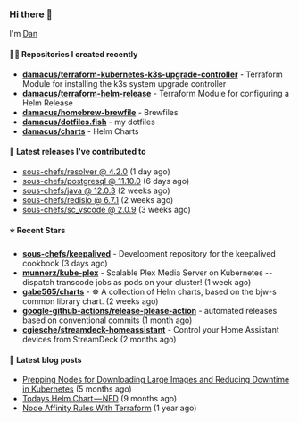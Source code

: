 

### Hi there 👋

I'm [Dan](https://medium.com/@dan.m.webb)

#### 👨‍💻 Repositories I created recently
- **[damacus/terraform-kubernetes-k3s-upgrade-controller](https://github.com/damacus/terraform-kubernetes-k3s-upgrade-controller)** - Terraform Module for installing the k3s system upgrade controller
- **[damacus/terraform-helm-release](https://github.com/damacus/terraform-helm-release)** - Terraform Module for configuring a Helm Release
- **[damacus/homebrew-brewfile](https://github.com/damacus/homebrew-brewfile)** - Brewfiles
- **[damacus/dotfiles.fish](https://github.com/damacus/dotfiles.fish)** - my dotfiles
- **[damacus/charts](https://github.com/damacus/charts)** - Helm Charts

#### 🚀 Latest releases I've contributed to


- [sous-chefs/resolver @ 4.2.0](https://github.com/sous-chefs/resolver/releases/tag/4.2.0) (1 day ago)
- [sous-chefs/postgresql @ 11.10.0](https://github.com/sous-chefs/postgresql/releases/tag/11.10.0) (6 days ago)
- [sous-chefs/java @ 12.0.3](https://github.com/sous-chefs/java/releases/tag/12.0.3) (2 weeks ago)
- [sous-chefs/redisio @ 6.7.1](https://github.com/sous-chefs/redisio/releases/tag/6.7.1) (2 weeks ago)
- [sous-chefs/sc_vscode @ 2.0.9](https://github.com/sous-chefs/sc_vscode/releases/tag/2.0.9) (3 weeks ago)

#### ⭐ Recent Stars


- **[sous-chefs/keepalived](https://github.com/sous-chefs/keepalived)** - Development repository for the keepalived cookbook (3 days ago)
- **[munnerz/kube-plex](https://github.com/munnerz/kube-plex)** - Scalable Plex Media Server on Kubernetes -- dispatch transcode jobs as pods on your cluster! (1 week ago)
- **[gabe565/charts](https://github.com/gabe565/charts)** - ☸️ A collection of Helm charts, based on the bjw-s common library chart. (2 weeks ago)
- **[google-github-actions/release-please-action](https://github.com/google-github-actions/release-please-action)** - automated releases based on conventional commits (1 month ago)
- **[cgiesche/streamdeck-homeassistant](https://github.com/cgiesche/streamdeck-homeassistant)** - Control your Home Assistant devices from StreamDeck (2 months ago)

#### 📄 Latest blog posts
- [Prepping Nodes for Downloading Large Images and Reducing Downtime in Kubernetes](https://medium.com/@dan.m.webb/prepping-nodes-for-downloading-large-images-and-reducing-downtime-in-kubernetes-551ead53f0?source=rss-bbba9c670f6e------2) (5 months ago)
- [Todays Helm Chart — NFD](https://medium.com/@dan.m.webb/todays-helm-chart-nfd-efe64f156edd?source=rss-bbba9c670f6e------2) (9 months ago)
- [Node Affinity Rules With Terraform](https://awstip.com/node-affinity-rules-with-terraform-a0766e0bb1da?source=rss-bbba9c670f6e------2) (1 year ago)
